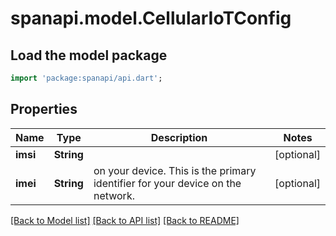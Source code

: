 # spanapi.model.CellularIoTConfig

## Load the model package
```dart
import 'package:spanapi/api.dart';
```

## Properties
Name | Type | Description | Notes
------------ | ------------- | ------------- | -------------
**imsi** | **String** |  | [optional] 
**imei** | **String** | on your device. This is the primary identifier for your device on the network. | [optional] 

[[Back to Model list]](../README.md#documentation-for-models) [[Back to API list]](../README.md#documentation-for-api-endpoints) [[Back to README]](../README.md)


